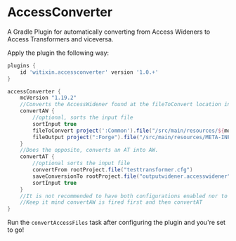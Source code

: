 # AccessConverter
A Gradle Plugin for automatically converting from Access Wideners to Access Transformers and viceversa.

Apply the plugin the following way:

```groovy
plugins {
    id 'witixin.accessconverter' version '1.0.+'
}

accessConverter {
    mcVersion "1.19.2"
    //Converts the AccessWidener found at the fileToConvert location into an accesstransformer dropped into the fileToOutput location.
    convertAW {
        //optional, sorts the input file
        sortInput true
        fileToConvert project(':Common').file("/src/main/resources/${modid}.accesswidener")
        fileOutput project(":Forge").file("/src/main/resources/META-INF/accesstransformer.cfg")
    }
    //Does the opposite, converts an AT into AW.
    convertAT {
        //optional sorts the input file
        convertFrom rootProject.file("testtransformer.cfg")
        saveConversionTo rootProject.file("outputwidener.accesswidener")
        sortInput true
    }
    //It is not recommended to have both configurations enabled nor to have one of them depend on the files of the other one.
    //Keep it mind convertAW is fired first and then convertAT
}
```

Run the `convertAccessFiles` task after configuring the plugin and you're set to go!
